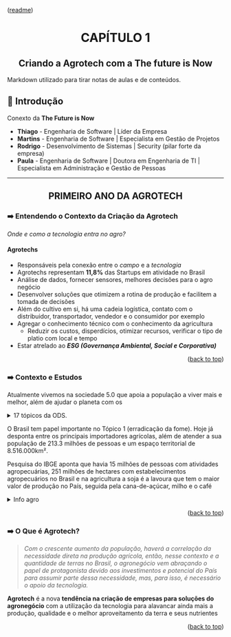 <p align="left">(<a href="../../README.md">readme</a>)</p>
<div name="#readme-top">
  <h1 align=center>CAPÍTULO 1</h1>
</div>
<h2 align=center>Criando a Agrotech com a The future is Now</h2>

Markdown utilizado para tirar notas de aulas e de conteúdos.

## 📌 Introdução

Conexto da **The Future is Now**

- **Thiago** - Engenharia de Software | Líder da Empresa
- **Martins** - Engenharia de Software | Especialista em Gestão de Projetos
- **Rodrigo** - Desenvolvimento de Sistemas | Security (pilar forte da empresa)
- **Paula** - Engenharia de Software | Doutora em Engenharia de TI | Especialista em Administração e Gestão de Pessoas

---

<h2 align=center> PRIMEIRO ANO DA AGROTECH</h2>

### ➡️ Entendendo o Contexto da Criação da Agrotech

*Onde e como a tecnologia entra no agro?*

#### **Agrotechs**

- Responsáveis pela conexão entre o *campo* e a *tecnologia*
- Agrotechs representam **11,8%** das Startups em atividade no Brasil
- Análise de dados, fornecer sensores, melhores decisões para o agro negócio
- Desenvolver soluções que otimizem a rotina de produção e facilitem a tomada de decisões
- Além do cultivo em si, há uma cadeia logística, contato com o distribuidor, transportador, vendedor e o consumidor por exemplo
- Agregar o conhecimento técnico com o conhecimento da agricultura
  - Reduzir os custos, disperdícios, otimizar recursos, verificar o tipo de platio com local e tempo
- Estar atrelado ao ***ESG (Governança Ambiental, Social e Corporativa)***

<p align="right">(<a href="#readme-top">back to top</a>)</p>

### ➡️ Contexto e Estudos

Atualmente vivemos na sociedade 5.0 que apoia a população a viver mais e melhor, além de ajudar o planeta com os
<details close>
    <summary>17 tópicos da ODS.</summary>

    1. Erradicação da pobreza
    2. Fome zero e agricultura sustentável
    3. Saúde e bem-estar
    4. Educação de qualidade
    5. Igualdade de gênero
    6. Água potável e saneamento
    7. Energia limpa e acessível
    8. Trabalho descente e crescimento econômico
    9. Insústria, inovação e infraestrutura
    10. Redução das desigualdades
    11. Cidade e comunidades sustentáveis
    12. Consumo e produção responsáveis
    13. Ação contra mudança global do clima
    14. Vida na água
    15. Vida Terrestre
    16. Paz, justiça e instituições eficazes
    17. Parcerias e meios de implementação
</details>

O Brasil tem papel importante no Tópico 1 (erradicação da fome). Hoje já desponta entre os principais importadores agrícolas, além de atender a sua população de 213.3 milhões de pessoas e um espaço territorial de 8.516.000km².

Pesquisa do IBGE aponta que havia 15 milhões de pessoas com atividades agropecuárias, 251 milhões de hectares com estabelecimentos agropecuários no Brasil e na agricultura a soja é a lavoura que tem o maior valor de produção no País, seguida pela cana-de-açúcar, milho e o café

<details close>
    <summary>Info agro</summary>

    1. Agricultura
      Soja é a lavoura com maior valor de produção, seguida da cana-de-açúcar, milho e café

    2. Pecuária
      Galináceos são o maior rebanho em número de cabeças do Brasil, seguido dos bovinos e suínos

    3. Produtores Rurais
      15 milhões de pessoas estão ocupadas com atividades agropecuárias

    4. Estabelecimentos Rurais
      351 milhões de hectares é a área de estabelecimentos agropecuários no Brasil

</details>

<p align="right">(<a href="#readme-top">back to top</a>)</p>

### ➡️ O Que é Agrotech?

>*Com o crescente aumento da população, haverá a correlação da necessidade direta na produção agrícola, então, nesse contexto e a quantidade de terras no Brasil, o agronegócio vem abraçando o papel de protagonista devido aos investimentos e potencial do País para assumir parte dessa necessidade, mas, para isso, é necessário o apoio da tecnologia.*

**Agrotech** é a nova **tendência na criação de empresas para soluções do agronegócio** com a utilização da tecnologia para alavancar ainda mais a produção, qualidade e o melhor aproveitamento da terra e seus nutrientes

<p align="right">(<a href="#readme-top">back to top</a>)</p>
